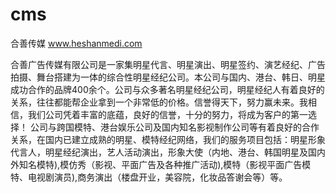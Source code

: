 # cms
合善传媒 www.heshanmedi.com


合善广告传媒有限公司是一家集明星代言、明星演出、明星签约、演艺经纪、广告拍摄、舞台搭建为一体的综合性明星经纪公司。本公司与国内、港台、韩日、明星成功合作的品牌400余个。公司与众多著名明星经纪公司，明星经纪人有着良好的关系，往往都能帮企业拿到一个非常低的价格。信誉得天下，努力赢未来。我相信，我们公司凭着丰富的底蕴，良好的信誉，十分的努力，将成为客户的第一选择！ 公司与跨国模特、港台娱乐公司及国内知名影视制作公司等有着良好的合作关系，在国内已建立成熟的明星、模特经纪网络，我们的服务项目包括：明星形象代言人，明星经纪演出，艺人活动演出，形象大使（内地、港台、韩国明星及国内外知名模特),模仿秀（影视、平面广告及各种推广活动),模特（影视平面广告模特、电视剧演员),商务演出（楼盘开业，美容院，化妆品答谢会等）等。
